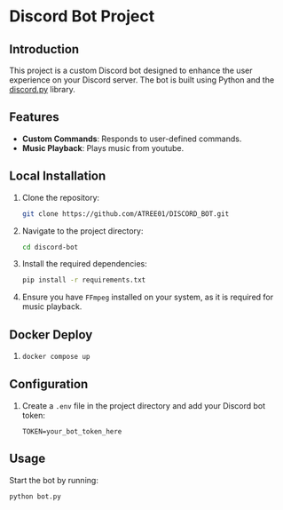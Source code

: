 # Discord Bot Project

## Introduction
This project is a custom Discord bot designed to enhance the user experience on your Discord server. The bot is built using Python and the [discord.py](https://discordpy.readthedocs.io/en/stable/) library.

## Features
- **Custom Commands**: Responds to user-defined commands.
- **Music Playback**: Plays music from youtube.

## Local Installation
1. Clone the repository:
    ```bash
    git clone https://github.com/ATREE01/DISCORD_BOT.git
    ```
2. Navigate to the project directory:
    ```bash
    cd discord-bot
    ```
3. Install the required dependencies:
    ```bash
    pip install -r requirements.txt
    ```
4. Ensure you have `FFmpeg` installed on your system, as it is required for music playback.

## Docker Deploy
1. 
    ```bash
    docker compose up 
    ```

## Configuration
1. Create a `.env` file in the project directory and add your Discord bot token:
    ```env
    TOKEN=your_bot_token_here
    ```

## Usage
Start the bot by running:
```bash
python bot.py
```
